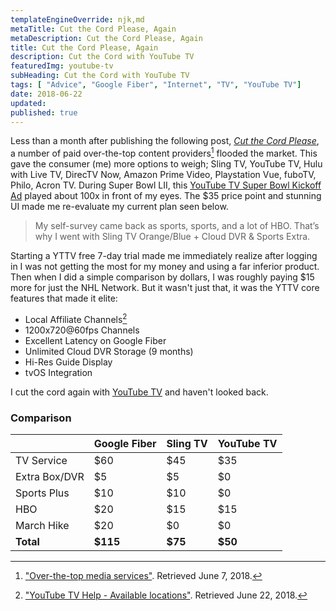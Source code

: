 ```yaml
---
templateEngineOverride: njk,md
metaTitle: Cut the Cord Please, Again 
metaDescription: Cut the Cord Please, Again
title: Cut the Cord Please, Again 
description: Cut the Cord with YouTube TV
featuredImg: youtube-tv
subHeading: Cut the Cord with YouTube TV
tags: [ "Advice", "Google Fiber", "Internet", "TV", "YouTube TV"]
date: 2018-06-22
updated:
published: true
---
```


<div class="col-start-3 col-end-9">

Less than a month after publishing the following post, _[Cut the Cord Please](/posts/2018/01/cut-the-cord-please/)_, a number of paid over-the-top content providers[^1] flooded the market. This gave the consumer (me) more options to weigh; Sling TV, YouTube TV, Hulu with Live TV, DirecTV Now, Amazon Prime Video, Playstation Vue, fuboTV, Philo, Acron TV. During Super Bowl LII, this [YouTube TV Super Bowl Kickoff Ad](https://www.youtube.com/watch?v=kIsiitITIes) played about 100x in front of my eyes. The $35 price point and stunning UI made me re-evaluate my current plan seen below.

> My self-survey came back as sports, sports, and a lot of HBO. That’s why I went with Sling TV Orange/Blue + Cloud DVR & Sports Extra.

Starting a YTTV free 7-day trial made me immediately realize after logging in I was not getting the most for my money and using a far inferior product. Then when I did a simple comparison by dollars, I was roughly paying $15 more for just the NHL Network. But it wasn't just that, it was the YTTV core features that made it elite:

- Local Affiliate Channels[^2]
- 1200x720@60fps Channels
- Excellent Latency on Google Fiber
- Unlimited Cloud DVR Storage (9 months)
- Hi-Res Guide Display
- tvOS Integration

I cut the cord again with [YouTube TV](https://tv.youtube.com) and haven't looked back.

### Comparison

|  | Google Fiber | Sling TV | YouTube TV |
| --- | --- | --- | --- |
| TV Service | $60 | $45 | $35 |
| Extra Box/DVR | $5 | $5 | $0 |
| Sports Plus | $10 | $10 | $0 |
| HBO | $20 | $15 | $15 |
| March Hike | $20 | $0 | $0 |
| **Total** | **$115** | **$75** | **$50** |

[^1]: ["Over-the-top media services"](https://en.wikipedia.org/wiki/Over-the-top_media_services). Retrieved June 7, 2018.
[^2]: ["YouTube TV Help - Available locations"](https://support.google.com/youtubetv/answer/7068923). Retrieved June 22, 2018.

</div>
